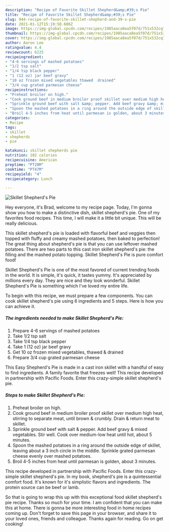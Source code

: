 ```yaml
---
description: "Recipe of Favorite Skillet Shepherd&amp;#39;s Pie"
title: "Recipe of Favorite Skillet Shepherd&amp;#39;s Pie"
slug: 944-recipe-of-favorite-skillet-shepherd-and-39-s-pie
date: 2021-01-12T15:19:50.606Z
image: https://img-global.cpcdn.com/recipes/1985aaca8ea5f07d/751x532cq70/skillet-shepherds-pie-recipe-main-photo.jpg
thumbnail: https://img-global.cpcdn.com/recipes/1985aaca8ea5f07d/751x532cq70/skillet-shepherds-pie-recipe-main-photo.jpg
cover: https://img-global.cpcdn.com/recipes/1985aaca8ea5f07d/751x532cq70/skillet-shepherds-pie-recipe-main-photo.jpg
author: Aaron Lee
ratingvalue: 4.4
reviewcount: 6225
recipeingredient:
- "4-6 servings of mashed potatoes"
- "1/2 tsp salt"
- "1/4 tsp black pepper"
- "1 (12 oz) jar beef gravy"
- "10 oz frozen mixed vegetables thawed  drained"
- "3/4 cup grated parmesan cheese"
recipeinstructions:
- "Preheat broiler on high."
- "Cook ground beef in medium broiler proof skillet over medium high heat, stirring to separate meat, until brown &amp; crumbly. Drain &amp; return meat to skillet."
- "Sprinkle ground beef with salt &amp; pepper. Add beef gravy &amp; mixed vegetables. Stir well. Cook over medium-low heat until hot, about 5 minutes."
- "Spoon the mashed potatoes in a ring around the outside edge of skillet, leaving about a 3 inch circle in the middle. Sprinkle grated parmesan cheese evenly over mashed potatoes."
- "Broil 4-5 inches from heat until parmesan is golden, about 3 minutes."
categories:
- Recipe
tags:
- skillet
- shepherds
- pie

katakunci: skillet shepherds pie 
nutrition: 102 calories
recipecuisine: American
preptime: "PT20M"
cooktime: "PT47M"
recipeyield: "4"
recipecategory: Lunch

---
```



![Skillet Shepherd&#39;s Pie](https://img-global.cpcdn.com/recipes/1985aaca8ea5f07d/751x532cq70/skillet-shepherds-pie-recipe-main-photo.jpg)

Hey everyone, it's Brad, welcome to my recipe page. Today, I'm gonna show you how to make a distinctive dish, skillet shepherd&#39;s pie. One of my favorites food recipes. This time, I will make it a little bit unique. This will be really delicious.

This skillet shepherd&#39;s pie is loaded with flavorful beef and veggies then topped with fluffy and creamy mashed potatoes, then baked to perfection! The great thing about shepherd&#39;s pie is that you can use leftover mashed potatoes. There are two parts to this cast iron skillet shepherd&#39;s pie: the filling and the mashed potato topping. Skillet Shepherd&#39;s Pie is pure comfort food!

Skillet Shepherd&#39;s Pie is one of the most favored of current trending foods in the world. It is simple, it's quick, it tastes yummy. It's appreciated by millions every day. They are nice and they look wonderful. Skillet Shepherd&#39;s Pie is something which I've loved my entire life.


To begin with this recipe, we must prepare a few components. You can cook skillet shepherd&#39;s pie using 6 ingredients and 5 steps. Here is how you can achieve it.

<!--inarticleads1-->

##### The ingredients needed to make Skillet Shepherd&#39;s Pie:

1. Prepare 4-6 servings of mashed potatoes
1. Take 1/2 tsp salt
1. Take 1/4 tsp black pepper
1. Take 1 (12 oz) jar beef gravy
1. Get 10 oz frozen mixed vegetables, thawed &amp; drained
1. Prepare 3/4 cup grated parmesan cheese


This Easy Shepherd&#39;s Pie is made in a cast iron skillet with a handful of easy to find ingredients. A family favorite that freezes well! This recipe developed in partnership with Pacific Foods. Enter this crazy-simple skillet shepherd&#39;s pie. 

<!--inarticleads2-->

##### Steps to make Skillet Shepherd&#39;s Pie:

1. Preheat broiler on high.
1. Cook ground beef in medium broiler proof skillet over medium high heat, stirring to separate meat, until brown &amp; crumbly. Drain &amp; return meat to skillet.
1. Sprinkle ground beef with salt &amp; pepper. Add beef gravy &amp; mixed vegetables. Stir well. Cook over medium-low heat until hot, about 5 minutes.
1. Spoon the mashed potatoes in a ring around the outside edge of skillet, leaving about a 3 inch circle in the middle. Sprinkle grated parmesan cheese evenly over mashed potatoes.
1. Broil 4-5 inches from heat until parmesan is golden, about 3 minutes.


This recipe developed in partnership with Pacific Foods. Enter this crazy-simple skillet shepherd&#39;s pie. In my book, shepherd&#39;s pie is a quintessential comfort food. It&#39;s known for it&#39;s simplistic flavors and ingredients. The protein source can be beef or lamb. 

So that is going to wrap this up with this exceptional food skillet shepherd&#39;s pie recipe. Thanks so much for your time. I am confident that you can make this at home. There is gonna be more interesting food in home recipes coming up. Don't forget to save this page in your browser, and share it to your loved ones, friends and colleague. Thanks again for reading. Go on get cooking!
